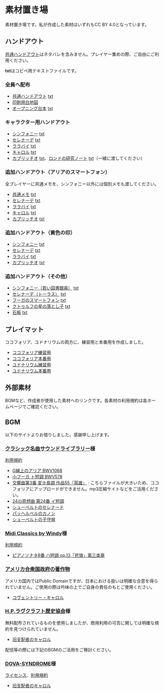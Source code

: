 # 素材置き場
素材置き場です。私が作成した素材はいずれもCC BY 4.0となっています。

## ハンドアウト
[共通ハンドアウト](resources/HandOuts/CommonHandOut.pdf)はネタバレを含みません。プレイヤー集めの際、ご自由にご利用ください。

**txt**はコピペ用テキストファイルです。

### 全員へ配布
- [共通ハンドアウト](resources/HandOuts/CommonHandOut.pdf) [txt](resources/HandOuts/CommonHandOut.txt)
- [印刷用白地図](resources/HandOuts/MapForPrint.pdf)
- [オープニング台本](resources/HandOuts/Opening.pdf) [txt](resources/HandOuts/Opening.txt)

###  キャラクター用ハンドアウト
- [シンフォニー](resources/HandOuts/1_PCHandOut/PC1_Symphony.pdf) [txt](resources/HandOuts/1_PCHandOut/PC1_Symphony.txt)
- [セレナーデ](resources/HandOuts/1_PCHandOut/PC2_Serenade.pdf) [txt](resources/HandOuts/1_PCHandOut/PC2_Serenade.txt)
- [ララバイ](resources/HandOuts/1_PCHandOut/PC3_Lullaby.pdf) [txt](resources/HandOuts/1_PCHandOut/PC3_Lullaby.txt)
- [キャロル](resources/HandOuts/1_PCHandOut/PC4_Carol.pdf) [txt](resources/HandOuts/1_PCHandOut/PC4_Carol.txt)
- [カプリッチオ](resources/HandOuts/1_PCHandOut/PC5_Capriccio.pdf) [txt](resources/HandOuts/1_PCHandOut/PC5_Capriccio.txt)、[ロンドの研究ノート](resources/HandOuts/1_PCHandOut/Rondo_research_note.pdf) [txt](resources/HandOuts/1_PCHandOut/Rondo_research_note.txt)（一緒に渡してください）

### 追加ハンドアウト（アリアのスマートフォン）
全プレイヤーに共通メモを、シンフォニー以外には個別メモも渡してください。

- [共通メモ](resources/HandOuts/2_Aria_Memo/Aria_Memo_Common.pdf) [txt](resources/HandOuts/2_Aria_Memo/Aria_Memo_Common.txt)
- [セレナーデ](resources/HandOuts/2_Aria_Memo/Aria_Memo_PC2_Serenade.pdf) [txt](resources/HandOuts/2_Aria_Memo/Aria_Memo_PC2_Serenade.txt)
- [ララバイ](resources/HandOuts/2_Aria_Memo/Aria_Memo_PC3_Lullaby.pdf) [txt](resources/HandOuts/2_Aria_Memo/Aria_Memo_PC3_Lullaby.txt)
- [キャロル](resources/HandOuts/2_Aria_Memo/Aria_Memo_PC4_Carol.pdf) [txt](resources/HandOuts/2_Aria_Memo/Aria_Memo_PC4_Carol.txt)
- [カプリッチオ](resources/HandOuts/2_Aria_Memo/Aria_Memo_PC5_Capriccio.pdf) [txt](resources/HandOuts/2_Aria_Memo/Aria_Memo_PC5_Capriccio.txt)

### 追加ハンドアウト（黄色の印）
- [シンフォニー](resources/HandOuts/3_Yellow_Sign/Yellow_Sign_PC1_Symphony.pdf) [txt](resources/HandOuts/3_Yellow_Sign/Yellow_Sign_PC1_Symphony.txt)
- [セレナーデ](resources/HandOuts/3_Yellow_Sign/Yellow_Sign_PC2_Serenade.pdf) [txt](resources/HandOuts/3_Yellow_Sign/Yellow_Sign_PC2_Serenade.txt)
- [ララバイ](resources/HandOuts/3_Yellow_Sign/Yellow_Sign_PC3_Lullaby.pdf) [txt](resources/HandOuts/3_Yellow_Sign/Yellow_Sign_PC3_Lullaby.txt)
- [カプリッチオ](resources/HandOuts/3_Yellow_Sign/Yellow_Sign_PC5_Capriccio.pdf) [txt](resources/HandOuts/3_Yellow_Sign/Yellow_Sign_PC5_Capriccio.txt)

### 追加ハンドアウト（その他）
- [シンフォニー（若い図書館員）](resources/HandOuts/4_Other_Additional/Additional_Info_PC1_Symphony.pdf) [txt](resources/HandOuts/4_Other_Additional/Additional_Info_PC1_Symphony.txt)
- [セレナーデ（トーラス）](resources/HandOuts/4_Other_Additional/Additional_Info_PC2_Serenade.pdf) [txt](resources/HandOuts/4_Other_Additional/Additional_Info_PC2_Serenade.txt)
- [フーガのスマートフォン](resources/HandOuts/4_Other_Additional/Fuga_Smartphone.pdf) [txt](resources/HandOuts/4_Other_Additional/Fuga_Smartphone.txt)
- [クトゥルフの星の落とし子](resources/HandOuts/4_Other_Additional/StarSpawnOfCthulhu.pdf) [txt](resources/HandOuts/4_Other_Additional/StarSpawnOfCthulhu.txt)
- [石板](resources/HandOuts/4_Other_Additional/TheStele.pdf) [txt](resources/HandOuts/4_Other_Additional/TheStele.txt)

## プレイマット
ココフォリア、ユドナリウムの両方に、練習用と本番用を作成しました。

- [ココフォリア練習用](https://drive.google.com/file/d/1_0tN4X40vIDgq0La5CvelRg_KN_HBTqi/view?usp=sharing)
- [ココフォリア本番用](https://drive.google.com/file/d/1kPxyhMw3spRK8CCU7UHVhuzC22xXapQ4/view?usp=sharing)
- [ユドナリウム練習用](https://drive.google.com/file/d/1zI27TB5o9nv9CEYG5iRBaXjfuBP41187/view?usp=sharing)
- [ユドナリウム本番用](https://drive.google.com/file/d/1PxuEJeUerU0WIsvnjtXPzZhGbu9ELX_E/view?usp=sharing)

## 外部素材
BGMなど、作成者が使用した素材へのリンクです。各素材の利用規約は各ホームページでご確認ください。
## BGM
以下のサイトよりお借りしました。感謝申し上げます。

### [クラシック名曲サウンドライブラリー](http://classical-sound.seesaa.net/)様
[利用規約](http://andotowa.quu.cc/about.html)

- [G線上のアリア BWV1068](http://classical-sound.seesaa.net/article/470966445.html)
- [小フーガ ト短調 BWV578](http://classical-sound.seesaa.net/article/218983440.html)
- [交響曲第3番 変ホ長調 作品55『英雄』](http://classical-sound.seesaa.net/article/465448569.html) : こちらファイルが大きいため、ココフォリアにアップロードができません。mp3圧縮サイトなどをご活用ください。
- [24の奇想曲 第24番 イ短調](http://classical-sound.seesaa.net/article/217720806.html)
- [シューベルトのセレナード](http://classical-sound.seesaa.net/article/210779741.html)
- [パッヘルベルのカノン](http://classical-sound.seesaa.net/article/472845789.html)
- [シューベルトの子守唄](http://classical-sound.seesaa.net/article/210855449.html)

### [Midi Classics by Windy](https://windy-vis.com/art/classic-midi/ent5.htm)様
[利用規約](https://windy-vis.com/art/download/index.html)

- [ピアノソナタ8番 ハ短調 op.13「悲愴」第三楽章](https://windy-vis.com/art/viewer/Beethoven_Pathetique3.htm)

### [アメリカ合衆国政府の著作物](https://ja.wikipedia.org/wiki/%E3%82%A2%E3%83%A1%E3%83%AA%E3%82%AB%E5%90%88%E8%A1%86%E5%9B%BD%E6%94%BF%E5%BA%9C%E3%81%AE%E8%91%97%E4%BD%9C%E7%89%A9)
アメリカ国内ではPublic Domainですが、日本における扱いは明確な合意を得られていません。ご使用の際は吟味の上でご自身の責任のもとご使用ください。

- [コヴェントリー・キャロル](https://ja.wikipedia.org/wiki/%E3%83%95%E3%82%A1%E3%82%A4%E3%83%AB:U.S._Army_Band_-_Coventry_Carol.ogg)

### [H.P.ラヴクラフト歴史協会](https://www.hplhs.org/)様
無料配布されているものを使用しましたが、商用利用の可否に関しては明確な規約を見つけられていません。

- [旧支配者のキャロル](https://store.hplhs.org/products/a-very-scary-solstice)

配信等の際には下記のBGMのご活用をご検討ください。

### [DOVA-SYNDROME](https://dova-s.jp/)様
[ライセンス](https://dova-s.jp/_contents/license/)、[利用規約](https://dova-s.jp/_contents/agreement/)

- [旧支配者のキャロル](https://dova-s.jp/bgm/play14442.html)